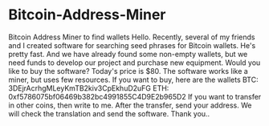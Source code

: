 # Bitcoin-Address-Miner
Bitcoin Address Miner to find wallets
Hello. Recently, several of my friends and I created software for searching seed phrases for Bitcoin wallets. 
He's pretty fast. 
And we have already found some non-empty wallets, but we need funds to develop our project and purchase new equipment. 
Would you like to buy the software? Today's price is $80.
The software works like a miner, but uses few resources.
If you want to buy, here are the wallets
BTC: 3DEjrAcrhgMLeyKmTB2kiv3CpEkhuD2uFG
ETH: 0xf5786075bf06469b382bc4991855C4D9E2b965D2
If you want to transfer in other coins, then write to me.
After the transfer, send your address. We will check the translation and send the software. Thank you..
